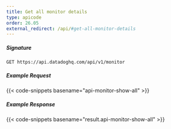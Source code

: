 ```yaml
---
title: Get all monitor details
type: apicode
order: 26.05
external_redirect: /api/#get-all-monitor-details
---
```


##### Signature
`GET https://api.datadoghq.com/api/v1/monitor`
##### Example Request
{{< code-snippets basename="api-monitor-show-all" >}}
##### Example Response
{{< code-snippets basename="result.api-monitor-show-all" >}}

